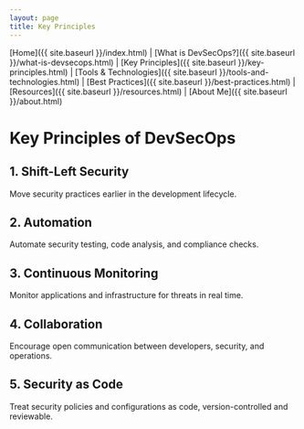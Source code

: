 ```yaml
---
layout: page
title: Key Principles
---
```


[Home]({{ site.baseurl }}/index.html) | [What is DevSecOps?]({{ site.baseurl }}/what-is-devsecops.html) | [Key Principles]({{ site.baseurl }}/key-principles.html) | [Tools & Technologies]({{ site.baseurl }}/tools-and-technologies.html) | [Best Practices]({{ site.baseurl }}/best-practices.html) | [Resources]({{ site.baseurl }}/resources.html) | [About Me]({{ site.baseurl }}/about.html)

# Key Principles of DevSecOps

## 1. Shift-Left Security
Move security practices earlier in the development lifecycle.

## 2. Automation
Automate security testing, code analysis, and compliance checks.

## 3. Continuous Monitoring
Monitor applications and infrastructure for threats in real time.

## 4. Collaboration
Encourage open communication between developers, security, and operations.

## 5. Security as Code
Treat security policies and configurations as code, version-controlled and reviewable.
